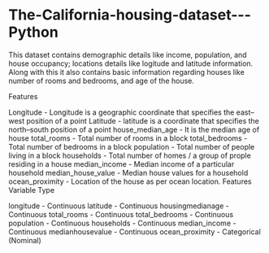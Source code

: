 # The-California-housing-dataset---Python

This dataset contains demographic details like income, population, and house occupancy; locations details like logitude and latitude information. Along with this it also contains basic information regarding houses like number of rooms and bedrooms, and age of the house.

Features

Longitude - Longitude is a geographic coordinate that specifies the east–west position of a point
Latitude - latitude is a coordinate that specifies the north–south position of a point
house_median_age - It is the median age of house
total_rooms - Total number of rooms in a block
total_bedrooms - Total number of bedrooms in a block
population - Total number of people living in a block
households - Total number of homes / a group of prople residing in a house
median_income - Median income of a particular household
median_house_value - Median house values for a household
ocean_proximity - Location of the house as per ocean location.
Features Variable Type

longitude - Continuous
latitude - Continuous
housingmedianage - Continuous
total_rooms - Continuous
total_bedrooms - Continuous
population - Continuous
households - Continuous
median_income - Continuous
medianhousevalue - Continuous
ocean_proximity - Categorical (Nominal)
